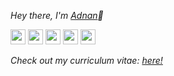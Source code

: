 <p>
    <i>Hey there, I'm <a href="https://10adnan75.github.io/">Adnan</a>👋</i>
</p>

<p>
    <a href="https://leetcode.com/10adnan75"><picture><img height="24" width="24" src="https://cdn.simpleicons.org/leetcode"></picture></a>
    <a href="https://instagram.com/pivot.element"><picture><img height="24" width="24" src="https://cdn.simpleicons.org/instagram"></picture></a>
    <a href="https://youtube.com/@10adnan75"><picture><img height="24" width="24" src="https://cdn.simpleicons.org/youtube"></picture></a>
    <a href="https://discord.com/channels/10adnan75"><picture><img height="24" width="24" src="https://cdn.simpleicons.org/discord"></picture></a>
    <a href="https://hackerrank.com/10adnan75"><picture><img height="24" width="24" src="https://cdn.simpleicons.org/hackerrank"></picture></a>
</p>

<i>Check out my curriculum vitae: [here!](https://github.com/10adnan75/10adnan75.github.io/raw/main/Adnan_Resume.pdf)</i>
